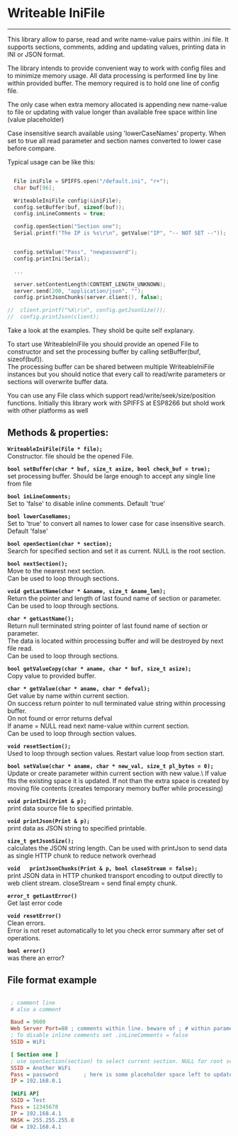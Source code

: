 # Writeable IniFile
---

This library allow to parse, read and write name-value pairs within .ini file.
It supports sections, comments, adding and updating values, printing data in INI or JSON format.

The library intends to provide convenient way to work with config files and to minimize memory usage. 
All data processing is performed line by line within provided buffer.
The memory required is to hold one line of config file.

The only case when extra memory allocated is appending new name-value to file or updating
with value longer than available free space within line (value placeholder)

Case insensitive search available using 'lowerCaseNames' property. 
When set to true all read parameter and section names converted to lower case before compare.

Typical usage can be like this:

```C++

  File iniFile = SPIFFS.open("/default.ini", "r+");
  char buf[96];

  WriteableIniFile config(&iniFile);
  config.setBuffer(buf, sizeof(buf));
  config.inLineComments = true;

  config.openSection("Section one");
  Serial.printf("The IP is %s\r\n", getValue("IP", "-- NOT SET --"));


  config.setValue("Pass", "newpassword");
  config.printIni(Serial);

  ...

  server.setContentLength(CONTENT_LENGTH_UNKNOWN);
  server.send(200, "application/json", "");
  config.printJsonChunks(server.client(), false);

//  client.printf("%X\r\n", config.getJsonSize());
//  config.printJson(client);


```

Take a look at the examples. They shold be quite self explanary.

To start use WriteableIniFile you should provide an opened File to constructor and 
set the processing buffer by calling setBuffer(buf, sizeof(buf)).\
The processing buffer can be shared between multiple WriteableIniFile instances but you should
notice that every call to read/write parameters or sections will overwrite buffer data.

You can use any File class which support read/write/seek/size/position functions. Initially
this library work with SPIFFS at ESP8266 but shold work with other platforms as well


## Methods & properties:


  **`WriteableIniFile(File * file);`**\
    Constructor. file should be the opened File.

  **`bool setBuffer(char * buf, size_t asize, bool check_buf = true);`**\
    set processing buffer. Should be large enough to accept any single line from file

  **`bool inLineComments;`**\
    Set to 'false' to disable inline comments. Default 'true'

  **`bool lowerCaseNames;`**\
    Set to 'true' to convert all names to lower case for case insensitive search. Default 'false'

  **`bool openSection(char * section);`**\
    Search for specified section and set it as current. NULL is the root section.

  **`bool nextSection();`**\
    Move to the nearest next section.\
    Can be used to loop through sections. 

  **`void getLastName(char * &aname, size_t &name_len);`**\
    Return the pointer and length of last found name of section or parameter.\
    Can be used to loop through sections.

  **`char * getLastName();`**\
    Return null terminated string pointer of last found name of section or parameter.\
    The data is located within processing buffer and will be destroyed by next file read.\
    Can be used to loop through sections.


  **`bool getValueCopy(char * aname, char * buf, size_t asize);`**\
    Copy value to provided buffer.

  **`char * getValue(char * aname, char * defval);`**\
    Get value by name within current section.\
    On success return pointer to null terminated value string within processing buffer.\
    On not found or error returns defval\
    If aname = NULL read next name-value within current section.\
    Can be used to loop through section values.

  **`void resetSection();`**\
    Used to loop through section values. Restart value loop from section start. 

  **`bool setValue(char * aname, char * new_val, size_t pl_bytes = 0);`**\
    Update or create parameter within current section with new value.\ 
    If value fits the existing space it is updated. If not than the extra space is created by 
    moving file contents (creates temporary memory buffer while processing)

  **`void printIni(Print & p);`**\
    print data source file to specified printable.

  **`void printJson(Print & p);`**\
    print data as JSON string to specified printable.

  **`size_t getJsonSize();`**\
    calculates the JSON string length. Can be used with printJson to send data as single 
    HTTP chunk to reduce network overhead

  **`void   printJsonChunks(Print & p, bool closeStream = false);`**\
    print JSON data in HTTP chunked transport encoding to output directly to web client stream.
    closeStream = send final empty chunk.

  **`error_t getLastError()`**\
    Get last error code

  **`void resetError()`**\
    Clean errors.\
    Error is not reset automatically to let you check error summary after set of operations.

  **`bool error()`**\
    was there an error?



## File format example

```INI

 ; comment line
 # also a comment

 Baud = 9600
 Web Server Port=80 ; comments within line. beware of ; # within parameter name or value
 ; To disable inline comments set .inLineComments = false
 SSID = WiFi

 [ Section one ]
 ; use openSection(section) to select current section. NULL for root section
 SSID = Another WiFi
 Pass = password        ; here is some placeholder space left to update value inplace
 IP = 192.168.0.1

 [WiFi AP]
 SSID = Test
 Pass = 12345678
 IP = 192.168.4.1
 MASK = 255.255.255.0
 GW = 192.168.4.1

```


